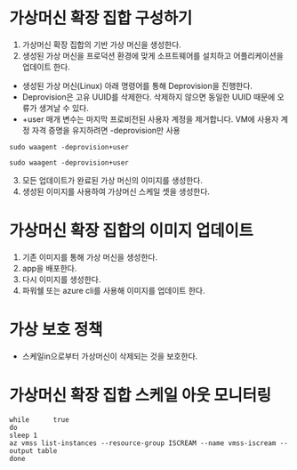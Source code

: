 # 가상머신 확장 집합 구성하기

1. 가상머신 확장 집합의 기반 가상 머신을 생성한다.
2. 생성된 가상 머신을 프로덕션 환경에 맞게 소프트웨어를 설치하고 어플리케이션을 업데이트 한다.
- 생성된 가상 머신(Linux) 아래 명령어를 통해 Deprovision을 진행한다.
- Deprovision은 고유 UUID를 삭제한다. 삭제하지 않으면 동일한 UUID 때문에 오류가 생겨날 수 있다.
- +user 매개 변수는 마지막 프로비전된 사용자 계정을 제거합니다. VM에 사용자 계정 자격 증명을 유지하려면 -deprovision만 사용

```
sudo waagent -deprovision+user

```

```
sudo waagent -deprovision+user

```


3. 모든 업데이트가 완료된 가상 머신의 이미지를 생성한다.
4. 생성된 이미지를 사용하여 가상머신 스케일 셋을 생성한다.


# 가상머신 확장 집합의 이미지 업데이트
1. 기존 이미지를 통해 가상 머신을 생성한다.
2. app을 배포한다.
3. 다시 이미지를 생성한다.
4. 파워쉘 또는 azure cli를 사용해 이미지를 업데이트 한다.

# 가상 보호 정책
- 스케일in으로부터 가상머신이 삭제되는 것을 보호한다.

# 가상머신 확장 집합 스케일 아웃 모니터링
```
while      true                                                                                                                                  
do
sleep 1
az vmss list-instances --resource-group ISCREAM --name vmss-iscream --output table
done

```
